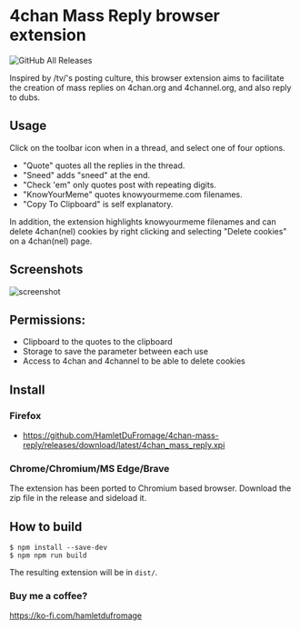 # 4chan Mass Reply browser extension
<img alt="GitHub All Releases" src="https://img.shields.io/github/downloads/HamletDuFromage/4chan-mass-quote/total">

Inspired by /tv/'s posting culture, this browser extension aims to facilitate the creation of mass replies on 4chan.org and 4channel.org, and also reply to dubs.

## Usage
Click on the toolbar icon when in a thread, and select one of four options.

- "Quote" quotes all the replies in the thread.
- "Sneed" adds "sneed" at the end.
- "Check 'em" only quotes post with repeating digits.
- "KnowYourMeme" quotes knowyourmeme.com filenames.
- "Copy To Clipboard" is self explanatory.

In addition, the extension highlights knowyourmeme filenames and can delete 4chan(nel) cookies by right clicking and selecting "Delete cookies" on a 4chan(nel) page.

## Screenshots
![screenshot](https://user-images.githubusercontent.com/61667930/140608121-3eba87a2-aa6d-4571-acb6-61b410626558.png)

## Permissions:
- Clipboard to the quotes to the clipboard 
- Storage to save the parameter between each use 
- Access to 4chan and 4channel to be able to delete cookies

## Install
### Firefox
- https://github.com/HamletDuFromage/4chan-mass-reply/releases/download/latest/4chan_mass_reply.xpi

### Chrome/Chromium/MS Edge/Brave
The extension has been ported to Chromium based browser. Download the zip file in the release and sideload it. 

## How to build
```
$ npm install --save-dev
$ npm npm run build
```
The resulting extension will be in `dist/`.

### Buy me a coffee?
https://ko-fi.com/hamletdufromage

